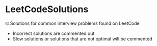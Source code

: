 # LeetCodeSolutions
🤓 Solutions for common interview problems found on LeetCode


* Incorrect solutions are commented out
* Slow solutions or solutions that are not optimal will be commented